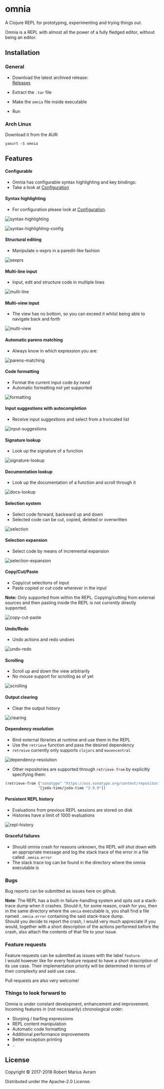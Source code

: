 # omnia

A Clojure REPL for prototyping, experimenting and trying things out. <br />

Omnia is a REPL with almost all the power of a fully fledged editor, without being an editor.

## Installation
### General

* Download the latest archived release: <br />
[Releases](https://github.com/AvramRobert/omnia/releases)

* Extract the `.tar` file

* Make the `omnia` file inside executable

* Run

### Arch Linux

Download it from the AUR:

    yaourt -S omnia
    
## Features

#### Configurable
 * Omnia has configurable syntax highlighting and key bindings: 
 * Take a look at [Configuration](https://github.com/AvramRobert/omnia/blob/master/doc/configuration.md) 

#### Syntax highlighting
 * For configuration please look at [Configuration](https://github.com/AvramRobert/omnia/blob/master/doc/configuration.md).

 ![syntax-highlighting](images/syntax-highlighting.gif)
 
 ![syntax-highlighting-config](images/syntax-highlighting-config.gif)

#### Structural editing
 * Manipulate s-exprs in a paredit-like fashion

 ![sexprs](images/structural.gif)

#### Multi-line input
 * Input, edit and structure code in multiple lines

 ![multi-line](images/multi-line.gif)
 
#### Multi-view input
 * The view has no bottom, so you can exceed it whilst being able to navigate back and forth

 ![multi-view](images/multi-view.gif)


#### Automatic parens matching
 * Always know in which expression you are:
 
 ![parens-matching](images/parens-matching.gif)

#### Code formatting
 * Format the current input code *by need*
 * Automatic formatting not yet supported

 ![formatting](images/formatting.gif)

#### Input suggestions with autocompletion
 * Receive input suggestions and select from a truncated list

 ![input-suggestions](images/suggestions.gif)

#### Signature lookup
 * Look up the signature of a function
 
 ![signature-lookup](images/signature.gif)
 
#### Documentation lookup
 * Look up the documentation of a function and scroll through it
 
 ![docs-lookup](images/documentation.gif)

#### Selection system
 * Select code forward, backward up and down
 * Selected code can be cut, copied, deleted or overwritten

 ![selection](images/selection.gif)

#### Selection expansion
 * Select code by means of incremental expansion

 ![selection-expansion](images/expansion.gif)
 
#### Copy/Cut/Paste
 * Copy/cut selections of input
 * Paste copied or cut code wherever in the input

**Note:** Only supported from within the REPL. Copying/cutting from external sources
and then pasting inside the REPL is not *currently* directly supported.

 ![copy-cut-paste](images/copy-cut-paste.gif)

#### Undo/Redo
 * Undo actions and redo undoes
 
 ![undo-redo](images/undo-redo.gif)

#### Scrolling
 * Scroll up and down the view arbitrarily
 * No mouse support for scrolling as of yet

 ![scrolling](images/scrolling.gif)
 
#### Output clearing
 * Clear the output history
 
 ![clearing](images/clearing.gif)

#### Dependency resolution
 * Bind external libraries at runtime and use them in the REPL
 * Use the `retrieve` function and pass the desired dependency
 * `retreive` currently only supports `clojars` and `mavencentral`

 ![dependency-resolution](images/retrieval.gif)
 
 * Other repositories are supported through `retrieve-from` by explicitly specifying them:
 ```clojure
 (retrieve-from {"sonatype" "https://oss.sonatype.org/content/repositories/releases/"}
                '[joda-time/joda-time "2.9.9"])
 ```
 
#### Persistent REPL history
 * Evaluations from previous REPL sessions are stored on disk
 * Histories have a limit of 1000 evaluations

 ![repl-history](images/history.gif)
 
#### Graceful failures
 * Should omnia crash for reasons unknown, the REPL will shut down with an appropriate
   message and log the stack trace of the error in a file called `.omnia.error`
 * The stack trace log can be found in the directory where the omnia executable is

### Bugs

Bug reports can be submitted as issues here on github.

**Note**: The REPL has a built-in failure-handling system and spits 
out a stack-trace dump when it crashes. 
Should it, for some reason, crash for you, then in the same directory
where the `omnia` executable is, you shall find a file named
`.omnia.error` containing the said stack-trace dump. <br />
Should you decide to report the crash, I would very much appreciate if you would, 
together with a short description of the actions performed before the crash, also
attach the contents of that file to your issue.

### Feature requests
Feature requests can be submitted as issues with the label `feature`. <br />
I would however like for every feature request to have a short description of its use case.
Their implementation priority will be determined in terms of their complexity and
said use case.

Pull requests are also very welcome!

### Things to look forward to
Omnia is under constant development, enhancement and improvement.
Incoming features in (not necessarily) chronological order:

 * Slurping / barfing expressions
 * REPL content manipulation
 * Automatic code formatting
 * Additional performance improvements
 * Better exception printing
 * ..

## License

Copyright © 2017-2018 Robert Marius Avram

Distributed under the Apache-2.0 License.
